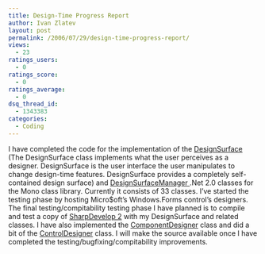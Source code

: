 ```yaml
---
title: Design-Time Progress Report
author: Ivan Zlatev
layout: post
permalink: /2006/07/29/design-time-progress-report/
views:
  - 23
ratings_users:
  - 0
ratings_score:
  - 0
ratings_average:
  - 0
dsq_thread_id:
  - 1343383
categories:
  - Coding
---
```

I have completed the code for the implementation of the [DesignSurface][1] (The DesignSurface class implements what the user perceives as a designer. DesignSurface is the user interface the user manipulates to change design-time features. DesignSurface provides a completely self-contained design surface) and [DesignSurfaceManager ][2].Net 2.0 classes for the Mono class library. Currently it consists of 33 classes. I&#8217;ve started the testing phase by hosting Micro$oft&#8217;s Windows.Forms control&#8217;s designers. The final testing/compitability testing phase I have planned is to compile and test a copy of [SharpDevelop 2][3] with my DesignSurface and related classes. I have also implemented the [ComponentDesigner][4] class and did a bit of the [ControlDesigner][5] class. I will make the source available once I have completed the testing/bugfixing/compitability improvements.

 [1]: http://msdn2.microsoft.com/en-us/library/system.componentmodel.design.designsurface.aspx
 [2]: http://msdn2.microsoft.com/en-us/library/system.componentmodel.design.designsurfacemanager.aspx
 [3]: http://www.icsharpcode.net/OpenSource/SD/Download/
 [4]: http://msdn2.microsoft.com/en-us/library/system.componentmodel.design.componentdesigner.aspx
 [5]: http://msdn2.microsoft.com/en-us/library/system.windows.forms.design.controldesigner.aspx